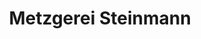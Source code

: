 ---
title: "Metzgerei Steinmann"
url: /ludwigshafen-am-rhein/metzgerei-steinmann/
shop: Metzgerei
---